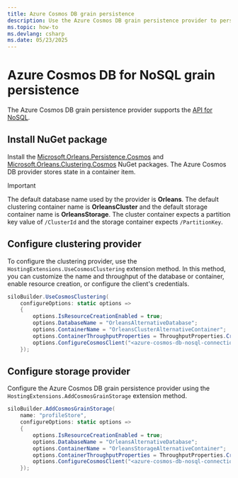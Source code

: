 ```yaml
---
title: Azure Cosmos DB grain persistence
description: Use the Azure Cosmos DB grain persistence provider to persist Azure Cosmos DB for NoSQL data in a .NET Orleans application.
ms.topic: how-to
ms.devlang: csharp
ms.date: 05/23/2025
---
```


# Azure Cosmos DB for NoSQL grain persistence

The Azure Cosmos DB grain persistence provider supports the [API for NoSQL](/azure/cosmos-db/nosql).

## Install NuGet package

Install the [Microsoft.Orleans.Persistence.Cosmos](https://www.nuget.org/packages/Microsoft.Orleans.Persistence.Cosmos) and [Microsoft.Orleans.Clustering.Cosmos](https://www.nuget.org/packages/Microsoft.Orleans.Clustering.Cosmos) NuGet packages. The Azure Cosmos DB provider stores state in a container item.

> [!IMPORTANT]
> The default database name used by the provider is **Orleans**. The default clustering container name is **OrleansCluster** and the default storage container name is **OrleansStorage**. The cluster container expects a partition key value of `/ClusterId` and the storage container expects `/PartitionKey`.

## Configure clustering provider

To configure the clustering provider, use the `HostingExtensions.UseCosmosClustering` extension method. In this method, you can customize the name and throughput of the database or container, enable resource creation, or configure the client's credentials.

```csharp
siloBuilder.UseCosmosClustering(
    configureOptions: static options =>
    {
        options.IsResourceCreationEnabled = true;
        options.DatabaseName = "OrleansAlternativeDatabase";
        options.ContainerName = "OrleansClusterAlternativeContainer";
        options.ContainerThroughputProperties = ThroughputProperties.CreateAutoscaleThroughput(1000);
        options.ConfigureCosmosClient("<azure-cosmos-db-nosql-connection-string>");
    });
```

## Configure storage provider

Configure the Azure Cosmos DB grain persistence provider using the `HostingExtensions.AddCosmosGrainStorage` extension method.

```csharp
siloBuilder.AddCosmosGrainStorage(
    name: "profileStore",
    configureOptions: static options =>
    {
        options.IsResourceCreationEnabled = true;
        options.DatabaseName = "OrleansAlternativeDatabase";
        options.ContainerName = "OrleansStorageAlternativeContainer";
        options.ContainerThroughputProperties = ThroughputProperties.CreateAutoscaleThroughput(1000);
        options.ConfigureCosmosClient("<azure-cosmos-db-nosql-connection-string>");
    });
```
